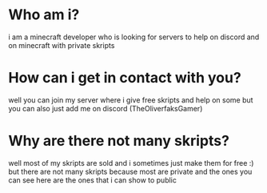# Who am i?

i am a minecraft developer who is looking for servers to help on discord and on minecraft with private skripts

# How can i get in contact with you?

well you can join my server where i give free skripts and help on some but you can also just add me on discord (TheOliverfaksGamer)

# Why are there not many skripts?

well most of my skripts are sold and i sometimes just make them for free :)
but there are not many skripts because most are private and the ones you can see here are the ones that i can show to public